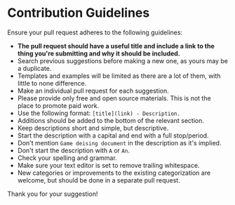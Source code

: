 # Contribution Guidelines


Ensure your pull request adheres to the following guidelines:

- **The pull request should have a useful title and include a link to the thing you're submitting and why it should be included.**
- Search previous suggestions before making a new one, as yours may be a duplicate.
- Templates and examples will be limited as there are a lot of them, with little to none difference.
- Make an individual pull request for each suggestion.
- Please provide only free and open source materials. This is not the place to promote paid work.
- Use the following format: `[title](link) - Description.`
- Additions should be added to the bottom of the relevant section.
- Keep descriptions short and simple, but descriptive.
- Start the description with a capital and end with a full stop/period.
- Don't mention `Game deising document` in the description as it's implied.
- Don't start the description with `A` or `An`.
- Check your spelling and grammar.
- Make sure your text editor is set to remove trailing whitespace.
- New categories or improvements to the existing categorization are welcome, but should be done in a separate pull request.

Thank you for your suggestion!
